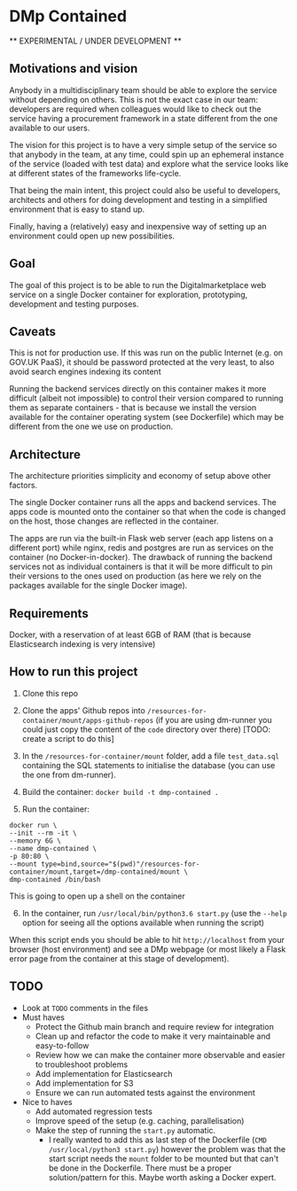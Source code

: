 # DMp Contained

** EXPERIMENTAL / UNDER DEVELOPMENT **


## Motivations and vision

Anybody in a multidisciplinary team should be able to explore the service without depending on others.
This is not the exact case in our team: developers are required when colleagues would like to check out the service 
having a procurement framework in a state different from the one available to our users.

The vision for this project is to have a very simple setup of the service so that anybody in the team, at any time, 
could spin up an ephemeral instance of the service (loaded with test data) and explore what the service looks like at different states of the frameworks life-cycle.

That being the main intent, this project could also be useful to developers, architects and others for doing development
and testing in a simplified environment that is easy to stand up.

Finally, having a (relatively) easy and inexpensive way of setting up an environment could open up new possibilities.

## Goal

The goal of this project is to be able to run the Digitalmarketplace web service on a single Docker container for 
exploration, prototyping, development and testing purposes.


## Caveats

This is not for production use. If this was run on the public Internet (e.g. on GOV.UK PaaS),
it should be password protected at the very least, to also avoid search engines indexing its content

Running the backend services directly on this container makes it more difficult (albeit not impossible) to control
their version compared to running them as separate containers - that is because we install the version available
for the container operating system (see Dockerfile) which may be different from the one we use on production.

## Architecture

The architecture priorities simplicity and economy of setup above other factors.

The single Docker container runs all the apps and backend services. The apps code is mounted onto the container so that 
when the code is changed on the host, those changes are reflected in the container.

The apps are run via the built-in Flask web server (each app listens on a different port) while nginx, redis and 
postgres are run as services on the container (no Docker-in-docker).
The drawback of running the backend services not as individual containers is that it will be more difficult to pin their
versions to the ones used on production (as here we rely on the packages available for the single Docker image).


## Requirements

Docker, with a reservation of at least 6GB of RAM (that is because Elasticsearch indexing is very intensive)


## How to run this project

1. Clone this repo

2. Clone the apps' Github repos into `/resources-for-container/mount/apps-github-repos` (if you are using dm-runner you could just 
  copy the content of the `code` directory over there) [TODO: create a script to do this]

3. In the `/resources-for-container/mount` folder, add a file `test_data.sql` containing the SQL statements 
  to initialise the database (you can use the one from dm-runner).

4. Build the container: `docker build -t dmp-contained .`

5. Run the container:
  ```
  docker run \
  --init --rm -it \
  --memory 6G \
  --name dmp-contained \
  -p 80:80 \
  --mount type=bind,source="$(pwd)"/resources-for-container/mount,target=/dmp-contained/mount \
  dmp-contained /bin/bash
  ``` 
  This is going to open up a shell on the container

6. In the container, run `/usr/local/bin/python3.6 start.py` (use the `--help` option for seeing all the options available when running the script) 

When this script ends you should be able to hit `http://localhost` from your browser (host environment) and see a
DMp webpage (or most likely a Flask error page from the container at this stage of development).

## TODO
* Look at `TODO` comments in the files
* Must haves
  * Protect the Github main branch and require review for integration
  * Clean up and refactor the code to make it very maintainable and easy-to-follow
  * Review how we can make the container more observable and easier to troubleshoot problems
  * Add implementation for Elasticsearch
  * Add implementation for S3
  * Ensure we can run automated tests against the environment
* Nice to haves
  * Add automated regression tests
  * Improve speed of the setup (e.g. caching, parallelisation)
  * Make the step of running the `start.py` automatic.
    * I really wanted to add this as last step of the Dockerfile (`CMD /usr/local/python3 start.py`)
      however the problem was that the start script needs the `mount` folder to be mounted
      but that can't be done in the Dockerfile.
      There must be a proper solution/pattern for this. Maybe worth asking a Docker expert.
